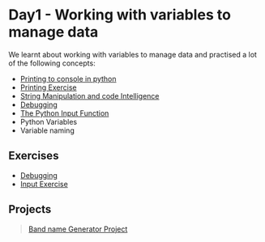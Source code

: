 # Day1 - Working with variables to manage data

We learnt about working with variables to manage data and practised a lot of the following concepts:

- [Printing to console in python](./concepts/00_hello-world.py)
- [Printing Exercise](./concepts/01_printing-exercise.py)
- [String Manipulation and code Intelligence](./concepts/02_string-manipulation.py)
- [Debugging](./concepts/03_debugging-practice.md)
- [The Python Input Function](./concepts/05_input-function.py)
- Python Variables
- Variable naming

## Exercises

- [Debugging](./concepts/03_debugging-practice.md)
- [Input Exercise](./concepts/06_input-exercise.md)

## Projects

> [Band name Generator Project](/00-beginner/day-01/main.py)
